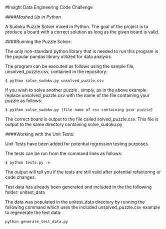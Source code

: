 #Insight Data Engineering Code Challenge

####*Mashed Up in Python*

A Sudoku Puzzle Solver mixed in Python. The goal of the project is to produce a board with a correct solution as long as the given board is valid. 

####Running the Puzzle Solver:

The only non-standard python library that is needed to run this program is the popular pandas library utilized for data analysis.

The program can be executed as follows using the sample file, unsolved_puzzle.csv, contained in the repository:

`$ python solve_sudoku.py unsolved_puzzle.csv`

If you wish to solve another puzzle , simply, as in the above example replace unsolved_puzzle.csv with the name of the file containing your puzzle as follows:

`$ python solve_sudoku.py [file name of csv containing your puzzle]`

The correct board is output to the file called solved_puzzle.csv. This file is output to the same directory containing solve_sudoku.py

####Working with the Unit Tests:


Unit Tests have been added for potential regression testing purposes. 

The tests can be run from the command lines as follows: 

`$ python tests.py -v`

The output will tell you if the tests are still valid after potential refactoring or code changes. 

Test data has already been generated and included in the the following folder:
unitest_data

The data was populated in the unitest_data directory by running the following command which uses the included unsolved_puzzle.csv example to regenerate the test data:

`python generate_test_data.py`

